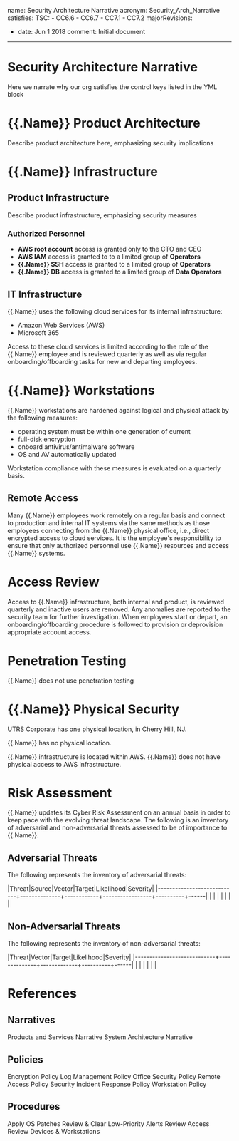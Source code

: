 name: Security Architecture Narrative
acronym: Security_Arch_Narrative
satisfies:
  TSC:
    - CC6.6
    - CC6.7
    - CC7.1
    - CC7.2
majorRevisions:
  - date: Jun 1 2018
    comment: Initial document
---

# Security Architecture Narrative

Here we narrate why our org satisfies the control keys listed in the YML block

# {{.Name}} Product Architecture

Describe product architecture here, emphasizing security implications

# {{.Name}} Infrastructure

## Product Infrastructure

Describe product infrastructure, emphasizing security measures

### Authorized Personnel

- **AWS root account** access is granted only to the CTO and CEO
- **AWS IAM** access is granted to to a limited group of **Operators**
- **{{.Name}} SSH** access is granted to a limited group of **Operators**
- **{{.Name}} DB** access is granted to a limited group of **Data Operators**

## IT Infrastructure

{{.Name}} uses the following cloud services for its internal infrastructure:

- Amazon Web Services (AWS)
- Microsoft 365

Access to these cloud services is limited according to the role of the {{.Name}} employee and is reviewed quarterly as well as via regular onboarding/offboarding tasks for new and departing employees.

# {{.Name}} Workstations

{{.Name}} workstations are hardened against logical and physical attack by the following measures:

- operating system must be within one generation of current
- full-disk encryption
- onboard antivirus/antimalware software
- OS and AV automatically updated

Workstation compliance with these measures is evaluated on a quarterly basis.

## Remote Access

Many {{.Name}} employees work remotely on a regular basis and connect to production and internal IT systems via the same methods as those employees connecting from the {{.Name}} physical office, i.e., direct encrypted access to cloud services. It is the employee's responsibility to ensure that only authorized personnel use {{.Name}} resources and access {{.Name}} systems.

# Access Review

Access to {{.Name}} infrastructure, both internal and product, is reviewed quarterly and inactive users are removed. Any anomalies are reported to the security team for further investigation. When employees start or depart, an onboarding/offboarding procedure is followed to provision or deprovision appropriate account access.

# Penetration Testing

{{.Name}} does not use penetration testing

# {{.Name}} Physical Security

UTRS Corporate has one physical location, in Cherry Hill, NJ.

{{.Name}} has no physical location.

{{.Name}} infrastructure is located within AWS. {{.Name}} does not have physical access to AWS infrastructure.

# Risk Assessment

{{.Name}} updates its Cyber Risk Assessment on an annual basis in order to keep pace with the evolving threat landscape. The following is an inventory of adversarial and non-adversarial threats assessed to be of importance to {{.Name}}.

## Adversarial Threats

The following represents the inventory of adversarial threats:

|Threat|Source|Vector|Target|Likelihood|Severity|
|----------------------------+--------------+------------+-----------------+----------+------|
| | | | | | |

## Non-Adversarial Threats

The following represents the inventory of non-adversarial threats:

|Threat|Vector|Target|Likelihood|Severity|
|----------------------------+--------------+-------------+----------+------|
| | | | | |

# References

## Narratives

Products and Services Narrative
System Architecture Narrative

## Policies

Encryption Policy
Log Management Policy
Office Security Policy
Remote Access Policy
Security Incident Response Policy
Workstation Policy

## Procedures

Apply OS Patches
Review & Clear Low-Priority Alerts
Review Access
Review Devices & Workstations
